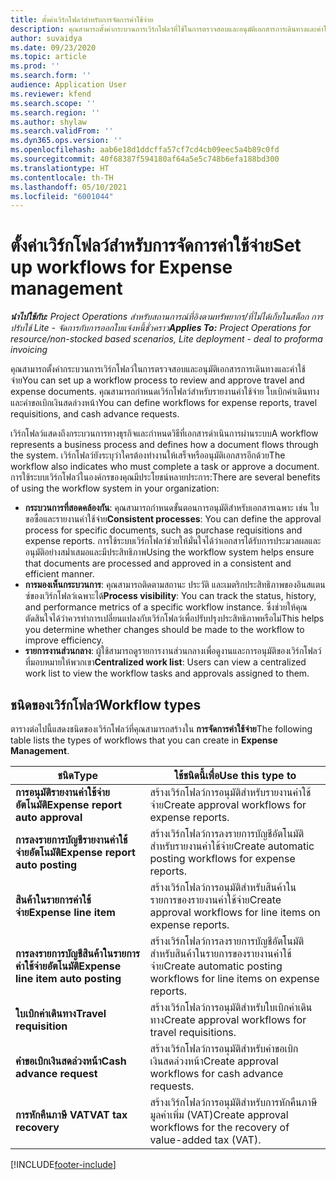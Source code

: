 ```yaml
---
title: ตั้งค่าเวิร์กโฟลว์สำหรับการจัดการค่าใช้จ่าย
description: คุณสามารถตั้งค่ากระบวนการเวิร์กโฟลว์ที่ใช้ในการตรวจสอบและอนุมัติเอกสารการเดินทางและค่าใช้จ่าย
author: suvaidya
ms.date: 09/23/2020
ms.topic: article
ms.prod: ''
ms.search.form: ''
audience: Application User
ms.reviewer: kfend
ms.search.scope: ''
ms.search.region: ''
ms.author: shylaw
ms.search.validFrom: ''
ms.dyn365.ops.version: ''
ms.openlocfilehash: aab6e18d1ddcffa57cf7cd4cb09eec5a4b89c0fd
ms.sourcegitcommit: 40f68387f594180af64a5e5c748b6efa188bd300
ms.translationtype: HT
ms.contentlocale: th-TH
ms.lasthandoff: 05/10/2021
ms.locfileid: "6001044"
---
```

# <a name="set-up-workflows-for-expense-management"></a><span data-ttu-id="61fc3-103">ตั้งค่าเวิร์กโฟลว์สำหรับการจัดการค่าใช้จ่าย</span><span class="sxs-lookup"><span data-stu-id="61fc3-103">Set up workflows for Expense management</span></span>

<span data-ttu-id="61fc3-104">_**นำไปใช้กับ:** Project Operations สำหรับสถานการณ์ที่อิงตามทรัพยากร/ที่ไม่ได้เก็บในสต็อก การปรับใช้ Lite - จัดการกับการออกใบแจ้งหนี้ชั่วคราว_</span><span class="sxs-lookup"><span data-stu-id="61fc3-104">_**Applies To:** Project Operations for resource/non-stocked based scenarios, Lite deployment - deal to proforma invoicing_</span></span>

<span data-ttu-id="61fc3-105">คุณสามารถตั้งค่ากระบวนการเวิร์กโฟลว์ในการตรวจสอบและอนุมัติเอกสารการเดินทางและค่าใช้จ่าย</span><span class="sxs-lookup"><span data-stu-id="61fc3-105">You can set up a workflow process to review and approve travel and expense documents.</span></span> <span data-ttu-id="61fc3-106">คุณสามารถกำหนดเวิร์กโฟลว์สำหรับรายงานค่าใช้จ่าย ใบเบิกค่าเดินทาง และคำขอเบิกเงินสดล่วงหน้า</span><span class="sxs-lookup"><span data-stu-id="61fc3-106">You can define workflows for expense reports, travel requisitions, and cash advance requests.</span></span>

<span data-ttu-id="61fc3-107">เวิร์กโฟลว์แสดงถึงกระบวนการทางธุรกิจและกำหนดวิธีที่เอกสารดำเนินการผ่านระบบ</span><span class="sxs-lookup"><span data-stu-id="61fc3-107">A workflow represents a business process and defines how a document flows through the system.</span></span> <span data-ttu-id="61fc3-108">เวิร์กโฟลว์ยังระบุว่าใครต้องทำงานให้เสร็จหรืออนุมัติเอกสารอีกด้วย</span><span class="sxs-lookup"><span data-stu-id="61fc3-108">The workflow also indicates who must complete a task or approve a document.</span></span> <span data-ttu-id="61fc3-109">การใช้ระบบเวิร์กโฟลว์ในองค์กรของคุณมีประโยชน์หลายประการ:</span><span class="sxs-lookup"><span data-stu-id="61fc3-109">There are several benefits of using the workflow system in your organization:</span></span>

- <span data-ttu-id="61fc3-110">**กระบวนการที่สอดคล้องกัน**: คุณสามารถกำหนดขั้นตอนการอนุมัติสำหรับเอกสารเฉพาะ เช่น ใบขอซื้อและรายงานค่าใช้จ่าย</span><span class="sxs-lookup"><span data-stu-id="61fc3-110">**Consistent processes**: You can define the approval process for specific documents, such as purchase requisitions and expense reports.</span></span> <span data-ttu-id="61fc3-111">การใช้ระบบเวิร์กโฟลว์ช่วยให้มั่นใจได้ว่าเอกสารได้รับการประมวลผลและอนุมัติอย่างสม่ำเสมอและมีประสิทธิภาพ</span><span class="sxs-lookup"><span data-stu-id="61fc3-111">Using the workflow system helps ensure that documents are processed and approved in a consistent and efficient manner.</span></span>
- <span data-ttu-id="61fc3-112">**การมองเห็นกระบวนการ**: คุณสามารถติดตามสถานะ ประวัติ และเมตริกประสิทธิภาพของอินสแตนซ์ของเวิร์กโฟลว์เฉพาะได้</span><span class="sxs-lookup"><span data-stu-id="61fc3-112">**Process visibility**: You can track the status, history, and performance metrics of a specific workflow instance.</span></span> <span data-ttu-id="61fc3-113">ซึ่งช่วยให้คุณตัดสินใจได้ว่าควรทำการเปลี่ยนแปลงกับเวิร์กโฟลว์เพื่อปรับปรุงประสิทธิภาพหรือไม่</span><span class="sxs-lookup"><span data-stu-id="61fc3-113">This helps you determine whether changes should be made to the workflow to improve efficiency.</span></span>
- <span data-ttu-id="61fc3-114">**รายการงานส่วนกลาง**: ผู้ใช้สามารถดูรายการงานส่วนกลางเพื่อดูงานและการอนุมัติของเวิร์กโฟลว์ที่มอบหมายให้พวกเขา</span><span class="sxs-lookup"><span data-stu-id="61fc3-114">**Centralized work list**: Users can view a centralized work list to view the workflow tasks and approvals assigned to them.</span></span> 

## <a name="workflow-types"></a><span data-ttu-id="61fc3-115">ชนิดของเวิร์กโฟลว์</span><span class="sxs-lookup"><span data-stu-id="61fc3-115">Workflow types</span></span>

<span data-ttu-id="61fc3-116">ตารางต่อไปนี้แสดงชนิดของเวิร์กโฟลว์ที่คุณสามารถสร้างใน **การจัดการค่าใช้จ่าย**</span><span class="sxs-lookup"><span data-stu-id="61fc3-116">The following table lists the types of workflows that you can create in **Expense Management**.</span></span>


|              <span data-ttu-id="61fc3-117"><strong>ชนิด</strong></span><span class="sxs-lookup"><span data-stu-id="61fc3-117"><strong>Type</strong></span></span>              |                   <span data-ttu-id="61fc3-118"><strong>ใช้ชนิดนี้เพื่อ</strong></span><span class="sxs-lookup"><span data-stu-id="61fc3-118"><strong>Use this type to</strong></span></span>                   |
|-------------------------------------------------|-----------------------------------------------------------------------|
|   <span data-ttu-id="61fc3-119"><strong>การอนุมัติรายงานค่าใช้จ่ายอัตโนมัติ</strong></span><span class="sxs-lookup"><span data-stu-id="61fc3-119"><strong>Expense report auto approval</strong></span></span> |            <span data-ttu-id="61fc3-120">สร้างเวิร์กโฟลว์การอนุมัติสำหรับรายงานค่าใช้จ่าย</span><span class="sxs-lookup"><span data-stu-id="61fc3-120">Create approval workflows for expense reports.</span></span>             |
|  <span data-ttu-id="61fc3-121"><strong>การลงรายการบัญชีรายงานค่าใช้จ่ายอัตโนมัติ</strong></span><span class="sxs-lookup"><span data-stu-id="61fc3-121"><strong>Expense report auto posting</strong></span></span>   |        <span data-ttu-id="61fc3-122">สร้างเวิร์กโฟลว์การลงรายการบัญชีอัตโนมัติสำหรับรายงานค่าใช้จ่าย</span><span class="sxs-lookup"><span data-stu-id="61fc3-122">Create automatic posting workflows for expense reports.</span></span>        |
|       <span data-ttu-id="61fc3-123"><strong>สินค้าในรายการค่าใช้จ่าย</strong></span><span class="sxs-lookup"><span data-stu-id="61fc3-123"><strong>Expense line item</strong></span></span>        |     <span data-ttu-id="61fc3-124">สร้างเวิร์กโฟลว์การอนุมัติสำหรับสินค้าในรายการของรายงานค่าใช้จ่าย</span><span class="sxs-lookup"><span data-stu-id="61fc3-124">Create approval workflows for line items on expense reports.</span></span>      |
| <span data-ttu-id="61fc3-125"><strong>การลงรายการบัญชีสินค้าในรายการค่าใช้จ่ายอัตโนมัติ</strong></span><span class="sxs-lookup"><span data-stu-id="61fc3-125"><strong>Expense line item auto posting</strong></span></span> | <span data-ttu-id="61fc3-126">สร้างเวิร์กโฟลว์การลงรายการบัญชีอัตโนมัติสำหรับสินค้าในรายการของรายงานค่าใช้จ่าย</span><span class="sxs-lookup"><span data-stu-id="61fc3-126">Create automatic posting workflows for line items on expense reports.</span></span> |
|       <span data-ttu-id="61fc3-127"><strong>ใบเบิกค่าเดินทาง</strong></span><span class="sxs-lookup"><span data-stu-id="61fc3-127"><strong>Travel requisition</strong></span></span>       |          <span data-ttu-id="61fc3-128">สร้างเวิร์กโฟลว์การอนุมัติสำหรับใบเบิกค่าเดินทาง</span><span class="sxs-lookup"><span data-stu-id="61fc3-128">Create approval workflows for travel requisitions.</span></span>           |
|      <span data-ttu-id="61fc3-129"><strong>คำขอเบิกเงินสดล่วงหน้า</strong></span><span class="sxs-lookup"><span data-stu-id="61fc3-129"><strong>Cash advance request</strong></span></span>      |         <span data-ttu-id="61fc3-130">สร้างเวิร์กโฟลว์การอนุมัติสำหรับคำขอเบิกเงินสดล่วงหน้า</span><span class="sxs-lookup"><span data-stu-id="61fc3-130">Create approval workflows for cash advance requests.</span></span>          |
|        <span data-ttu-id="61fc3-131"><strong>การหักคืนภาษี VAT</strong></span><span class="sxs-lookup"><span data-stu-id="61fc3-131"><strong>VAT tax recovery</strong></span></span>        | <span data-ttu-id="61fc3-132">สร้างเวิร์กโฟลว์การอนุมัติสำหรับการหักคืนภาษีมูลค่าเพิ่ม (VAT)</span><span class="sxs-lookup"><span data-stu-id="61fc3-132">Create approval workflows for the recovery of value-added tax (VAT).</span></span>  |


[!INCLUDE[footer-include](../includes/footer-banner.md)]